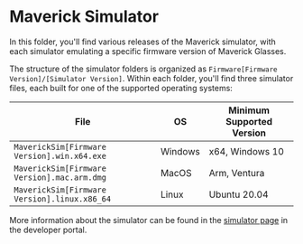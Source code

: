 # Maverick Simulator

In this folder, you'll find various releases of the Maverick simulator, with each simulator emulating a specific firmware version of Maverick Glasses.

The structure of the simulator folders is organized as `Firmware[Firmware Version]/[Simulator Version]`. Within each folder, you'll find three simulator files, each built for one of the supported operating systems:

| File | OS| Minimum Supported Version
|--|--|--|
|`MaverickSim[Firmware Version].win.x64.exe`|Windows|x64, Windows 10
|`MaverickSim[Firmware Version].mac.arm.dmg`|MacOS|Arm, Ventura
|`MaverickSim[Firmware Version].linux.x86_64`|Linux|Ubuntu 20.04



More information about the simulator can be found in the [simulator page](https://everysight.github.io/maverick_docs/sdk-engine/simulator/) in the developer portal.